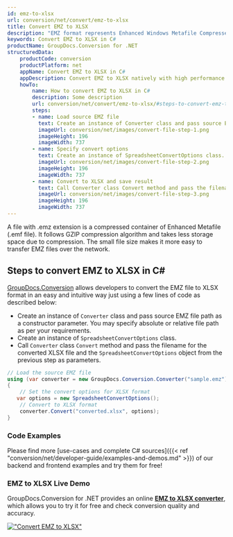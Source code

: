 ```yaml
---
id: emz-to-xlsx
url: conversion/net/convert/emz-to-xlsx
title: Convert EMZ to XLSX
description: "EMZ format represents Enhanced Windows Metafile Compressed with .emz extension. Learn how to convert EMZ to XLSX file programmatically in C# language using GroupDocs.Conversion for .NET library."
keywords: Convert EMZ to XLSX in C#
productName: GroupDocs.Conversion for .NET
structuredData:
    productCode: conversion
    productPlatform: net
    appName: Convert EMZ to XLSX in C#
    appDescription: Convert EMZ to XLSX natively with high performance using C# language and server side GroupDocs.Conversion for .NET APIs, without the use of any software like Microsoft or Open Office.
    howTo:
        name: How to convert EMZ to XLSX in C# 
        description: Some description
        url: conversion/net/convert/emz-to-xlsx/#steps-to-convert-emz-to-xlsx-in-c
        steps:
        - name: Load source EMZ file 
          text: Create an instance of Converter class and pass source EMZ file path as a constructor parameter. You may specify absolute or relative file path as per your requirements. 
          imageUrl: conversion/net/images/convert-file-step-1.png
          imageHeight: 196
          imageWidth: 737
        - name: Specify convert options 
          text: Create an instance of SpreadsheetConvertOptions class.
          imageUrl: conversion/net/images/convert-file-step-2.png
          imageHeight: 196
          imageWidth: 737
        - name: Convert to XLSX and save result 
          text: Call Converter class Convert method and pass the filename for the converted HTML file and the SpreadsheetConvertOptions object from the previous step as parameters.
          imageUrl: conversion/net/images/convert-file-step-3.png
          imageHeight: 196
          imageWidth: 737
---
```


A file with .emz extension is a compressed container of Enhanced Metafile (.emf file). It follows GZIP compression algorithm and takes less storage space due to compression. The small file size makes it more easy to transfer EMZ files over the network.

## Steps to convert EMZ to XLSX in C#

[GroupDocs.Conversion](https://products.groupdocs.com/conversion/net) allows developers to convert the EMZ file to XLSX format in an easy and intuitive way just using a few lines of code as described below:

* Create an instance of `Converter` class and pass source EMZ file path as a constructor parameter. You may specify absolute or relative file path as per your requirements. 
* Create an instance of `SpreadsheetConvertOptions` class.
* Call `Converter` class `Convert` method and pass the filename for the converted XLSX file and the `SpreadsheetConvertOptions` object from the previous step as parameters.

```csharp
// Load the source EMZ file
using (var converter = new GroupDocs.Conversion.Converter("sample.emz"))
{
    // Set the convert options for XLSX format
   var options = new SpreadsheetConvertOptions();
    // Convert to XLSX format
    converter.Convert("converted.xlsx", options);
}
```

### Code Examples

Please find more [use-cases and complete C# sources]({{< ref "conversion/net/developer-guide/examples-and-demos.md" >}}) of our backend and frontend examples and try them for free!

### EMZ to XLSX Live Demo

GroupDocs.Conversion for .NET provides an online [**EMZ to XLSX converter**](https://products.groupdocs.app/conversion/emz-to-xlsx), which allows you to try it for free and check conversion quality and accuracy.

[!["Convert EMZ to XLSX"](conversion/net/images/convert-to-xlsx/convert-emz-to-xlsx.png)](https://products.groupdocs.app/conversion/emz-to-xlsx)